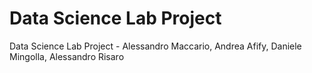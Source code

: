 # Data Science Lab Project
Data Science Lab Project - Alessandro Maccario, Andrea Afify, Daniele Mingolla, Alessandro Risaro
